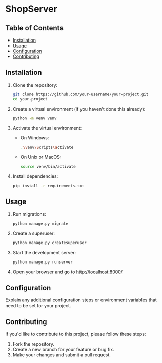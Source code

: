 # ShopServer


## Table of Contents

- [Installation](#installation)
- [Usage](#usage)
- [Configuration](#configuration)
- [Contributing](#contributing)

## Installation

1. Clone the repository:

    ```bash
    git clone https://github.com/your-username/your-project.git
    cd your-project
    ```

2. Create a virtual environment (if you haven't done this already):

    ```bash
    python -m venv venv
    ```

3. Activate the virtual environment:

    - On Windows:

        ```bash
        .\venv\Scripts\activate
        ```

    - On Unix or MacOS:

        ```bash
        source venv/bin/activate
        ```

4. Install dependencies:

    ```bash
    pip install -r requirements.txt
    ```

## Usage

1. Run migrations:

    ```bash
    python manage.py migrate
    ```

2. Create a superuser:

    ```bash
    python manage.py createsuperuser
    ```

3. Start the development server:

    ```bash
    python manage.py runserver
    ```

4. Open your browser and go to [http://localhost:8000/](http://localhost:8000/)

## Configuration

Explain any additional configuration steps or environment variables that need to be set for your project.

## Contributing

If you'd like to contribute to this project, please follow these steps:

1. Fork the repository.
2. Create a new branch for your feature or bug fix.
3. Make your changes and submit a pull request.
